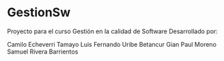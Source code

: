 # GestionSw
Proyecto para el curso Gestión en la calidad de Software
Desarrollado por:

Camilo Echeverri Tamayo
Luis Fernando Uribe Betancur
Gian Paul Moreno
Samuel Rivera Barrientos

